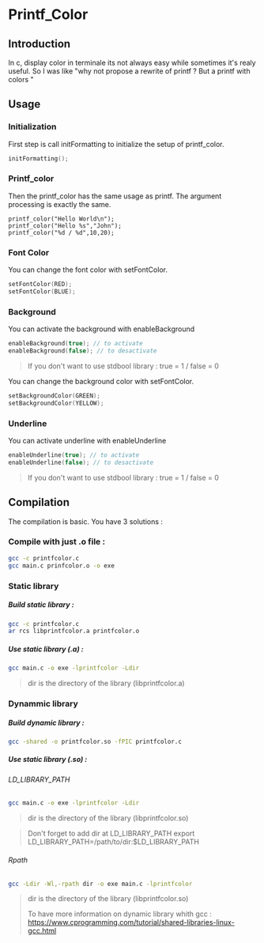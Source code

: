# Printf_Color 

## Introduction

In c, display color in terminale its not always easy while sometimes it's realy useful. So I was like "why not propose a rewrite of printf ? But a printf with colors "


## Usage 

### Initialization

First step is call initFormatting to initialize the setup of printf_color.
```c
initFormatting();
```

### Printf_color

Then the printf_color has the same usage as printf. The argument processing is exactly the same. 
```
printf_color("Hello World\n");
printf_color("Hello %s","John");
printf_color("%d / %d",10,20);
```
### Font Color

You can change the font color with setFontColor.
```c
setFontColor(RED);
setFontColor(BLUE);
```
### Background 

You can activate the background with enableBackground
```c
enableBackground(true); // to activate 
enableBackground(false); // to desactivate
```
> If you don't want to use stdbool library : true = 1 / false = 0

You can change the background color with setFontColor.
```c
setBackgroundColor(GREEN);
setBackgroundColor(YELLOW);
```
### Underline 

You can activate underline with enableUnderline
```c
enableUnderline(true); // to activate 
enableUnderline(false); // to desactivate
```
> If you don't want to use stdbool library : true = 1 / false = 0

## Compilation

The compilation is basic. You have 3 solutions : 

### Compile with just .o file :
```bash
gcc -c printfcolor.c
gcc main.c prinfcolor.o -o exe
```
### Static library

##### Build static library :
```bash
gcc -c printfcolor.c
ar rcs libprintfcolor.a printfcolor.o
```
##### Use static library (.a) : 
```bash
gcc main.c -o exe -lprintfcolor -Ldir
```
> dir is the directory of the library (libprintfcolor.a)

### Dynammic library
##### Build dynamic library :
```bash
gcc -shared -o printfcolor.so -fPIC printfcolor.c
```

##### Use static library (.so) : 

###### LD_LIBRARY_PATH

```bash
gcc main.c -o exe -lprintfcolor -Ldir
```

>dir is the directory of the library (libprintfcolor.so)

>Don't forget to add dir at LD_LIBRARY_PATH
> export LD_LIBRARY_PATH=/path/to/dir:$LD_LIBRARY_PATH

###### Rpath

```bash
gcc -Ldir -Wl,-rpath dir -o exe main.c -lprintfcolor
```
> dir is the directory of the library (libprintfcolor.so)
>
> To have more information on dynamic library whith gcc : https://www.cprogramming.com/tutorial/shared-libraries-linux-gcc.html


